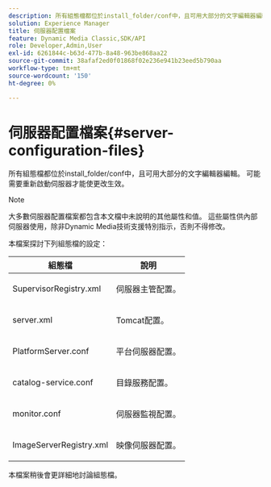 ```yaml
---
description: 所有組態檔都位於install_folder/conf中，且可用大部分的文字編輯器編輯。 可能需要重新啟動伺服器才能使更改生效。
solution: Experience Manager
title: 伺服器配置檔案
feature: Dynamic Media Classic,SDK/API
role: Developer,Admin,User
exl-id: 6261844c-b63d-477b-8a48-963be868aa22
source-git-commit: 38afaf2ed0f01868f02e236e941b23eed5b790aa
workflow-type: tm+mt
source-wordcount: '150'
ht-degree: 0%

---
```


# 伺服器配置檔案{#server-configuration-files}

所有組態檔都位於install_folder/conf中，且可用大部分的文字編輯器編輯。 可能需要重新啟動伺服器才能使更改生效。

>[!NOTE]
>
>大多數伺服器配置檔案都包含本文檔中未說明的其他屬性和值。 這些屬性供內部伺服器使用，除非Dynamic Media技術支援特別指示，否則不得修改。

本檔案探討下列組態檔的設定：

<table id="table_D307B20E65B742A7AC3DEBF1E650719E"> 
 <thead> 
  <tr> 
   <th class="entry"> <b>組態檔</b> </th> 
   <th class="entry"> <b>說明</b> </th> 
  </tr> 
 </thead>
 <tbody> 
  <tr> 
   <td> <p> <span class="filepath"> SupervisorRegistry.xml</span> </p> </td> 
   <td> <p>伺服器主管配置。 </p> </td> 
  </tr> 
  <tr> 
   <td> <p> <span class="filepath"> server.xml</span> </p> </td> 
   <td> <p>Tomcat配置。 </p> </td> 
  </tr> 
  <tr> 
   <td> <p> <span class="filepath"> PlatformServer.conf</span> </p> </td> 
   <td> <p>平台伺服器配置。 </p> </td> 
  </tr> 
  <tr> 
   <td> <p> <span class="filepath"> catalog-service.conf</span> </p> </td> 
   <td> <p>目錄服務配置。 </p> </td> 
  </tr> 
  <tr> 
   <td> <p> <span class="filepath"> monitor.conf</span> </p> </td> 
   <td> <p>伺服器監視配置。 </p> </td> 
  </tr> 
  <tr> 
   <td> <p> <span class="filepath"> ImageServerRegistry.xml</span> </p> </td> 
   <td> <p>映像伺服器配置。 </p> </td> 
  </tr> 
 </tbody> 
</table>

本檔案稍後會更詳細地討論組態檔。
